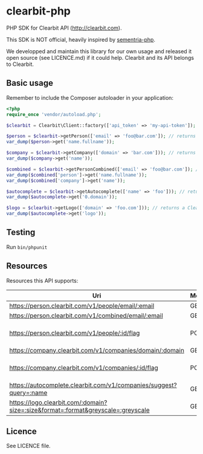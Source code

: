 # clearbit-php

PHP SDK for Clearbit API (http://clearbit.com).

This SDK is NOT official, heavily inspired by [sementria-php](https://github.com/Wisembly/sementria-php).

We developped and maintain this library for our own usage and released it open
source (see LICENCE.md) if it could help.
Clearbit and its API belongs to Clearbit.

## Basic usage

Remember to include the Composer autoloader in your application:

```php
<?php
require_once 'vendor/autoload.php';

$clearbit = Clearbit\Client::factory(['api_token' => 'my-api-token']);

$person = $clearbit->getPerson(['email' => 'foo@bar.com']); // returns a Clearbit/Person instance
var_dump($person->get('name.fullname'));

$company = $clearbit->getCompany(['domain' => 'bar.com'])); // returns a Clearbit/Company instance
var_dump($company->get('name'));

$combined = $clearbit->getPersonCombined(['email' => 'foo@bar.com']); // returns an array ['person' => Clearbit/Person, 'company' => Clearbit/Company]
var_dump($combined['person']->get('name.fullname'));
var_dump($combined['company']->get('name'));

$autocomplete = $clearbit->getAutocomplete(['name' => 'foo'])); // returns a Clearbit/Autocomplete instance
var_dump($autocomplete->get('0.domain'));

$logo = $clearbit->getLogo(['domain' => 'foo.com'])); // returns a Clearbit/Logo instance
var_dump($autocomplete->get('logo'));
```

## Testing

Run `bin/phpunit`


## Resources

Resources this API supports:

| Uri                                                                               | Methods   | Comments          |
| ---------------------------------------------------------------------             | --------- | ---------         |
| https://person.clearbit.com/v1/people/email/:email                                | GET       |                   |
| https://person.clearbit.com/v1/combined/email/:email                              | GET       |                   |
| https://person.clearbit.com/v1/people/:id/flag                                    | POST      | /!\ untested yet  |
| https://company.clearbit.com/v1/companies/domain/:domain                          | GET       |                   |
| https://company.clearbit.com/v1/companies/:id/flag                                | POST      | /!\ untested yet  |
| https://autocomplete.clearbit.com/v1/companies/suggest?query=:name                | GET       |                   |
| https://logo.clearbit.com/:domain?size=:size&format=:format&greyscale=:greyscale  | GET       |                   |

## Licence

See LICENCE file.
